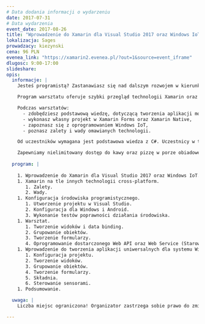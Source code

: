 ```yaml
---
# Data dodania informacji o wydarzeniu
date: 2017-07-31
# Data wydarzenia
event_date: 2017-08-26
title: "Wprowadzenie do Xamarin dla Visual Studio 2017 oraz Windows IoT"
lokalizacja: Sages
prowadzacy: kiezynski
cena: 96 PLN
evenea_link: "https://xamarin2.evenea.pl/?out=1&source=event_iframe"
dlugosc: 9:00-17:00
slideshare:
opis:
  informacje: |
    Jesteś programistą? Zastanawiasz się nad dalszym rozwojem w kierunku aplikacji mobilnych? Zrób pierwszy krok w kierunku poznania technologii Xamarin oraz systemu Windows IoT i weź udział w 8-godzinnych warsztatach.

    Program warsztatu oferuje szybki przegląd technologii Xamarin oraz programowania aplikacji uniwersalnych na system Windows IoT. Oprócz prezentacji, dla uczestników jest przygotowany warsztat, gdzie w praktyce będą mieli okazję samodzielnie wykonać przygotowane zadania.

    Podczas warsztatów:
	  - zdobędziesz podstawową wiedzę, dotyczącą tworzenia aplikacji mobilnych,
	  - wykonasz własny projekt w Xamarin Forms oraz Xamarin Native,
	  - zapoznasz się z oprogramowaniem Windows IoT,
	  - poznasz zalety i wady omawianych technologii.

	Od uczestników wymagana jest podstawowa wiedza z C#. Uczestnicy w trakcie zajęć korzystają z własnego sprzętu (wymagany komputer z min. 8GB RAM i procesorem Intel i5 lub nowszym/podobnym).

    Zapewniamy nielimitowany dostęp do kawy oraz pizzę w porze obiadowej ☺
    
  program: |
    
    1. Wprowadzenie do Xamarin dla Visual Studio 2017 oraz Windows IoT.
    1. Xamarin na tle innych technologii cross-platform.
       1. Zalety.
       2. Wady.
    1. Konfiguracja środowiska programistycznego.
       1. Utworzenie projektu w Visual Studio.
       2. Konfiguracja dla Windows i Android.
       3. Wykonanie testów poprawności działania środowiska.
    1. Warsztat.
       1. Tworzenie widoków i data binding.
       2. Grupowanie obiektów.
       3. Tworzenie formularzy.
       4. Oprogramowanie dostarczonego Web API oraz Web Service (Starowanie urządzeniem z systemem Windows IoT).
    1. Wprowadzenie do tworzenia aplikacji uniwersalnych dla systemu Windows IoT.
       1. Konfiguracja projektu.
       2. Tworzenie widoków.
       3. Grupowanie obiektów.
       4. Tworzenie formularzy.
       5. Składnia.
       6. Sterowanie sensorami.
    1. Podsumowanie.

  uwaga: |
    Liczba miejsc ograniczona! Organizator zastrzega sobie prawo do zmiany lokalizacji wydarzenia oraz jego odwołania w przypadku niezgłoszenia się minimalnej liczby uczestników.

---
```

